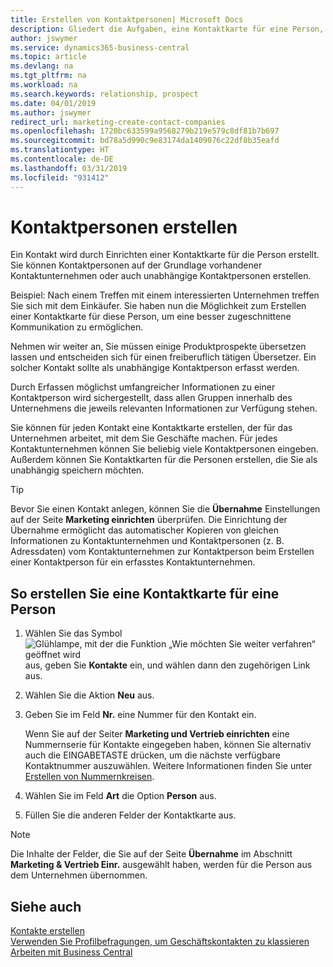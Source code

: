 ```yaml
---
title: Erstellen von Kontaktpersonen| Microsoft Docs
description: Gliedert die Aufgaben, eine Kontaktkarte für eine Person, z. B. einen Interessenten oder einen Lieferanten zu erstellen und hilft, die Beziehung zu definieren und Kommunikationen anzupassen.
author: jswymer
ms.service: dynamics365-business-central
ms.topic: article
ms.devlang: na
ms.tgt_pltfrm: na
ms.workload: na
ms.search.keywords: relationship, prospect
ms.date: 04/01/2019
ms.author: jswymer
redirect_url: marketing-create-contact-companies
ms.openlocfilehash: 1720bc633599a9568279b219e579c8df81b7b697
ms.sourcegitcommit: bd78a5d990c9e83174da1409076c22df8b35eafd
ms.translationtype: HT
ms.contentlocale: de-DE
ms.lasthandoff: 03/31/2019
ms.locfileid: "931412"
---
```

# <a name="creating-contact-persons"></a>Kontaktpersonen erstellen
Ein Kontakt wird durch Einrichten einer Kontaktkarte für die Person erstellt. Sie können Kontaktpersonen auf der Grundlage vorhandener Kontaktunternehmen oder auch unabhängige Kontaktpersonen erstellen.

Beispiel: Nach einem Treffen mit einem interessierten Unternehmen treffen Sie sich mit dem Einkäufer. Sie haben nun die Möglichkeit zum Erstellen einer Kontaktkarte für diese Person, um eine besser zugeschnittene Kommunikation zu ermöglichen.

Nehmen wir weiter an, Sie müssen einige Produktprospekte übersetzen lassen und entscheiden sich für einen freiberuflich tätigen Übersetzer. Ein solcher Kontakt sollte als unabhängige Kontaktperson erfasst werden.

Durch Erfassen möglichst umfangreicher Informationen zu einer Kontaktperson wird sichergestellt, dass allen Gruppen innerhalb des Unternehmens die jeweils relevanten Informationen zur Verfügung stehen.

Sie können für jeden Kontakt eine Kontaktkarte erstellen, der für das Unternehmen arbeitet, mit dem Sie Geschäfte machen. Für jedes Kontaktunternehmen können Sie beliebig viele Kontaktpersonen eingeben. Außerdem können Sie Kontaktkarten für die Personen erstellen, die Sie als unabhängig speichern möchten.

> [!TIP]  
>   Bevor Sie einen Kontakt anlegen, können Sie die **Übernahme** Einstellungen auf der Seite **Marketing einrichten** überprüfen. Die Einrichtung der Übernahme ermöglicht das automatischer Kopieren von gleichen Informationen zu Kontaktunternehmen und Kontaktpersonen (z. B. Adressdaten) vom Kontaktunternehmen zur Kontaktperson beim Erstellen einer Kontaktperson für ein erfasstes Kontaktunternehmen.

## <a name="to-create-a-contact-card-for-a-person"></a>So erstellen Sie eine Kontaktkarte für eine Person
1. Wählen Sie das Symbol ![Glühlampe, mit der die Funktion „Wie möchten Sie weiter verfahren“ geöffnet wird](media/ui-search/search_small.png "Wie möchten Sie weiter verfahren?") aus, geben Sie **Kontakte** ein, und wählen dann den zugehörigen Link aus.
2. Wählen Sie die Aktion **Neu** aus.
3. Geben Sie im Feld **Nr.** eine Nummer für den Kontakt ein.

    Wenn Sie auf der Seiter **Marketing und Vertrieb einrichten** eine Nummernserie für Kontakte eingegeben haben, können Sie alternativ auch die EINGABETASTE drücken, um die nächste verfügbare Kontaktnummer auszuwählen. Weitere Informationen finden Sie unter [Erstellen von Nummernkreisen](ui-create-number-series.md).
4. Wählen Sie im Feld **Art** die Option **Person** aus.
5. Füllen Sie die anderen Felder der Kontaktkarte aus.

> [!NOTE]  
>   Die Inhalte der Felder, die Sie auf der Seite **Übernahme** im Abschnitt **Marketing & Vertrieb Einr.** ausgewählt haben, werden für die Person aus dem Unternehmen übernommen.

## <a name="see-also"></a>Siehe auch
[Kontakte erstellen](marketing-create-contact-companies.md)  
[Verwenden Sie Profilbefragungen, um Geschäftskontakten zu klassieren](marketing-create-contact-profile-questionnaire.md)  
[Arbeiten mit  Business Central](ui-work-product.md)
